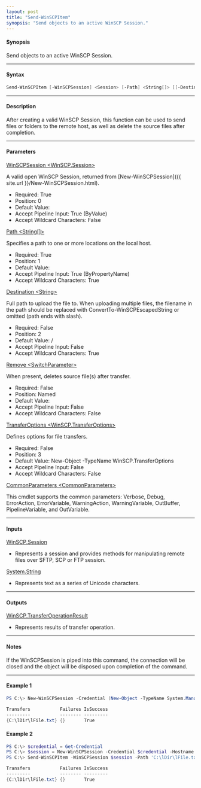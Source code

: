 ```yaml
---
layout: post
title: "Send-WinSCPItem"
synopsis: "Send objects to an active WinSCP Session."
---
```


#### **Synopsis**

Send objects to an active WinSCP Session.

---

#### **Syntax**

```powershell
Send-WinSCPItem [-WinSCPSession] <Session> [-Path] <String[]> [[-Destination] <String>] [-Remove] [[-TransferOptions] <TransferOptions>] [<CommonParameters>]
```

---

#### **Description**

After creating a valid WinSCP Session, this function can be used to send files or folders to the remote host, as well as delete the source files after completion.

---

#### **Parameters**

[WinSCPSession \<WinSCP.Session\>](http://winscp.net/eng/docs/library_session)

A valid open WinSCP Session, returned from [New-WinSCPSession]({{ site.url }}/New-WinSCPSession.html).

* Required: True
* Position: 0
* Default Value:
* Accept Pipeline Input: True (ByValue)
* Accept Wildcard Characters: False

[Path \<String\[\]\>](http://winscp.net/eng/docs/library_session_putfiles)

Specifies a path to one or more locations on the local host.

* Required: True
* Position: 1
* Default Value: 
* Accept Pipeline Input: True (ByPropertyName)
* Accept Wildcard Characters: True

[Destination \<String\>](http://winscp.net/eng/docs/library_session_putfiles)

Full path to upload the file to. When uploading multiple files, the filename in the path should be replaced with ConvertTo-WinSCPEscapedString or omitted (path ends with slash).

* Required: False
* Position: 2
* Default Value: /
* Accept Pipeline Input: False
* Accept Wildcard Characters: True

[Remove \<SwitchParameter\>](http://winscp.net/eng/docs/library_session_putfiles)

When present, deletes source file(s) after transfer.

* Required: False
* Position: Named
* Default Value:
* Accept Pipeline Input: False
* Accept Wildcard Characters: False

[TransferOptions \<WinSCP.TransferOptions\>](http://winscp.net/eng/docs/library_transferoptions)

Defines options for file transfers.

* Required: False
* Position: 3
* Default Value: New-Object -TypeName WinSCP.TransferOptions
* Accept Pipeline Input: False
* Accept Wildcard Characters: False

[CommonParameters \<CommonParameters\>](http://go.microsoft.com/fwlink/?LinkID=113216)

This cmdlet supports the common parameters: Verbose, Debug, ErrorAction, ErrorVariable, WarningAction, WarningVariable, OutBuffer, PipelineVariable, and OutVariable.

---

#### **Inputs**

[WinSCP.Session](http://winscp.net/eng/docs/library_session)

* Represents a session and provides methods for manipulating remote files over SFTP, SCP or FTP session.

[System.String](https://msdn.microsoft.com/en-us/library/system.string(v=vs.110).aspx)

* Represents text as a series of Unicode characters.

---

#### **Outputs**

[WinSCP.TransferOperationResult](http://winscp.net/eng/docs/library_transferoperationresult)

* Represents results of transfer operation.

---

#### **Notes**

If the WinSCPSession is piped into this command, the connection will be closed and the object will be disposed upon completion of the command.

---

#### **Example 1**

```powershell
PS C:\> New-WinSCPSession -Credential (New-Object -TypeName System.Managemnet.Automation.PSCredential -ArgumentList $env:USERNAME, (New-Object -TypeName System.Security.SecureString)) -HostName $env:COMPUTERNAME -Protocol Ftp | Send-WinSCPItem -Path 'C:\lDir\lFile.txt' -Destination '/rDir/rFile.txt'

Transfers           Failures IsSuccess
---------           -------- ---------
{C:\lDir\lFile.txt} {}       True
```

#### **Example 2**

```powershell
PS C:\> $credential = Get-Credential
PS C:\> $session = New-WinSCPSession -Credential $credential -Hostname 'myftphost.org' -SshHostKeyFingerprint 'ssh-rsa 1024 xx:xx:xx:xx:xx:xx:xx:xx:xx:xx:xx:xx:xx:xx:xx:xx'
PS C:\> Send-WinSCPItem -WinSCPSession $session -Path 'C:\lDir\lFile.txt' -Destination '/rDir/rFile.txt' -Remove

Transfers           Failures IsSuccess
---------           -------- ---------
{C:\lDir\lFile.txt} {}       True
```